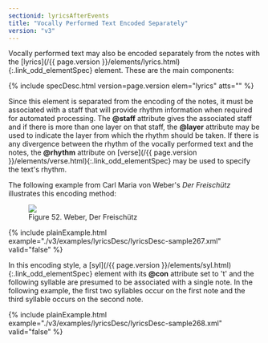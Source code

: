 ```yaml
---
sectionid: lyricsAfterEvents
title: "Vocally Performed Text Encoded Separately"
version: "v3"
---
```




Vocally performed text may also be encoded separately from the notes with the [lyrics](/{{ page.version }}/elements/lyrics.html){:.link_odd_elementSpec} element. These are the main components:



{% include specDesc.html version=page.version elem="lyrics" atts="" %}




Since this element is separated from the encoding of the notes, it must be associated
with a
staff that will provide rhythm information when required for automated processing.
The
**@staff** attribute gives the associated staff and if there is more than one layer on
that staff, the **@layer** attribute may be used to indicate the layer from which the
rhythm should be taken. If there is any divergence between the rhythm of the vocally
performed
text and the notes, the **@rhythm** attribute on [verse](/{{ page.version }}/elements/verse.html){:.link_odd_elementSpec} may be used
to specify the text's rhythm.


The following example from Carl Maria von Weber's *Der Freischütz* illustrates
this encoding method:

<figure class="figure">
   <img src="../../../../guidelines/v3/Images/modules/lyrics/ex_lyric.png" class="img-responsive"></img>
   <figcaption class="figure-caption">Figure 52. Weber, Der Freischütz</figcaption>
</figure>
{% include plainExample.html example="./v3/examples/lyricsDesc/lyricsDesc-sample267.xml" valid="false" %}


In this encoding style, a [syl](/{{ page.version }}/elements/syl.html){:.link_odd_elementSpec} element with its **@con** attribute
set to 't' and the following syllable are presumed to be associated with a single
note. In the
following example, the first two syllables occur on the first note and the third syllable
occurs on the second note.

{% include plainExample.html example="./v3/examples/lyricsDesc/lyricsDesc-sample268.xml" valid="false" %}



